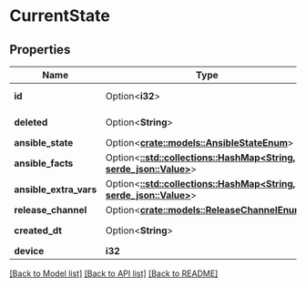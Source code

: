 # CurrentState

## Properties

Name | Type | Description | Notes
------------ | ------------- | ------------- | -------------
**id** | Option<**i32**> |  | [optional][readonly]
**deleted** | Option<**String**> |  | [optional][readonly]
**ansible_state** | Option<[**crate::models::AnsibleStateEnum**](AnsibleStateEnum.md)> |  | [optional]
**ansible_facts** | Option<[**::std::collections::HashMap<String, serde_json::Value>**](serde_json::Value.md)> |  | [optional]
**ansible_extra_vars** | Option<[**::std::collections::HashMap<String, serde_json::Value>**](serde_json::Value.md)> |  | [optional]
**release_channel** | Option<[**crate::models::ReleaseChannelEnum**](ReleaseChannelEnum.md)> |  | [optional]
**created_dt** | Option<**String**> |  | [optional][readonly]
**device** | **i32** |  | 

[[Back to Model list]](../README.md#documentation-for-models) [[Back to API list]](../README.md#documentation-for-api-endpoints) [[Back to README]](../README.md)


